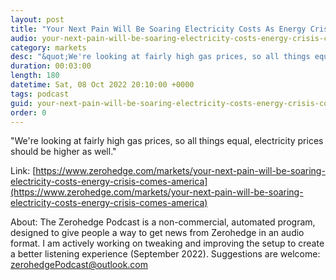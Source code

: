 ```yaml
---
layout: post
title: "Your Next Pain Will Be Soaring Electricity Costs As Energy Crisis Comes To America"
audio: your-next-pain-will-be-soaring-electricity-costs-energy-crisis-comes-america-0
category: markets
desc: "&quot;We're looking at fairly high gas prices, so all things equal, electricity prices should be higher as well.&quot; "
duration: 00:03:00
length: 180
datetime: Sat, 08 Oct 2022 20:10:00 +0000
tags: podcast
guid: your-next-pain-will-be-soaring-electricity-costs-energy-crisis-comes-america-0
order: 0
---
```

&quot;We're looking at fairly high gas prices, so all things equal, electricity prices should be higher as well.&quot; 

Link: [https://www.zerohedge.com/markets/your-next-pain-will-be-soaring-electricity-costs-energy-crisis-comes-america](https://www.zerohedge.com/markets/your-next-pain-will-be-soaring-electricity-costs-energy-crisis-comes-america)

About: The Zerohedge Podcast is a non-commercial, automated program, designed to give people a way to get news from Zerohedge in an audio format.  I am actively working on tweaking and improving the setup to create a better listening experience (September 2022).  Suggestions are welcome: [zerohedgePodcast@outlook.com](mailto:zerohedgePodcast@outlook.com)